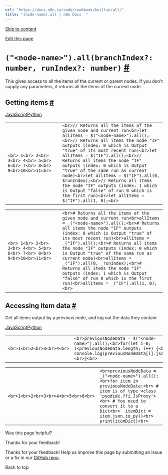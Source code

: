 ```yaml
---
url: "https://docs.n8n.io/code/cookbook/builtin/all/"
title: "(node-name).all | n8n Docs  "
---
```


[Skip to content](https://docs.n8n.io/code/cookbook/builtin/all/#node-nameallbranchindex-number-runindex-number)

[Edit this page](https://github.com/n8n-io/n8n-docs/edit/main/docs/code/cookbook/builtin/all.md "Edit this page")

# `("<node-name>").all(branchIndex?: number, runIndex?: number)` [\#](https://docs.n8n.io/code/cookbook/builtin/all/\#node-nameallbranchindex-number-runindex-number "Permanent link")

This gives access to all the items of the current or parent nodes. If you don't supply any parameters, it returns all the items of the current node.

## Getting items [\#](https://docs.n8n.io/code/cookbook/builtin/all/\#getting-items "Permanent link")

[JavaScript](https://docs.n8n.io/code/cookbook/builtin/all/#__tabbed_1_1)[Python](https://docs.n8n.io/code/cookbook/builtin/all/#__tabbed_1_2)

|     |     |
| --- | --- |
| ```<br> 1<br> 2<br> 3<br> 4<br> 5<br> 6<br> 7<br> 8<br> 9<br>10<br>11<br>``` | ```<br>// Returns all the items of the given node and current run<br>let allItems = $("<node-name>").all();<br>// Returns all items the node "IF" outputs (index: 0 which is Output "true" of its most recent run)<br>let allItems = $("IF").all();<br>// Returns all items the node "IF" outputs (index: 0 which is Output "true" of the same run as current node)<br>let allItems = $("IF").all(0, $runIndex);<br>// Returns all items the node "IF" outputs (index: 1 which is Output "false" of run 0 which is the first run)<br>let allItems = $("IF").all(1, 0);<br>``` |

|     |     |
| --- | --- |
| ```<br> 1<br> 2<br> 3<br> 4<br> 5<br> 6<br> 7<br> 8<br> 9<br>10<br>11<br>``` | ```<br># Returns all the items of the given node and current run<br>allItems = _("<node-name>").all();<br># Returns all items the node "IF" outputs (index: 0 which is Output "true" of its most recent run)<br>allItems = _("IF").all();<br># Returns all items the node "IF" outputs (index: 0 which is Output "true" of the same run as current node)<br>allItems = _("IF").all(0, _runIndex);<br># Returns all items the node "IF" outputs (index: 1 which is Output "false" of run 0 which is the first run)<br>allItems = _("IF").all(1, 0);<br>``` |

## Accessing item data [\#](https://docs.n8n.io/code/cookbook/builtin/all/\#accessing-item-data "Permanent link")

Get all items output by a previous node, and log out the data they contain:

[JavaScript](https://docs.n8n.io/code/cookbook/builtin/all/#__tabbed_2_1)[Python](https://docs.n8n.io/code/cookbook/builtin/all/#__tabbed_2_2)

|     |     |
| --- | --- |
| ```<br>1<br>2<br>3<br>4<br>``` | ```<br>previousNodeData = $("<node-name>").all();<br>for(let i=0; i<previousNodeData.length; i++) {<br>	console.log(previousNodeData[i].json);<br>}<br>``` |

|     |     |
| --- | --- |
| ```<br>1<br>2<br>3<br>4<br>5<br>6<br>``` | ```<br>previousNodeData = _("<node-name>").all();<br>for item in previousNodeData:<br>	# item is of type <class 'pyodide.ffi.JsProxy'><br>	# You need to convert it to a Dict<br>	itemDict = item.json.to_py()<br>	print(itemDict)<br>``` |

Was this page helpful?






Thanks for your feedback!






Thanks for your feedback! Help us improve this page by submitting an issue or a fix in our [GitHub repo](https://github.com/n8n-io/n8n-docs).


Back to top